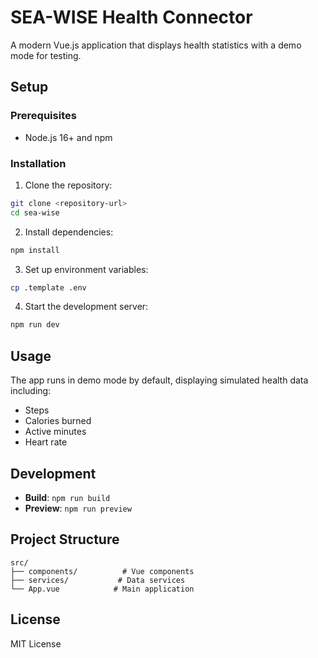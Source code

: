 # SEA-WISE Health Connector

A modern Vue.js application that displays health statistics with a demo mode for testing.

## Setup

### Prerequisites
- Node.js 16+ and npm

### Installation

1. Clone the repository:
```bash
git clone <repository-url>
cd sea-wise
```

2. Install dependencies:
```bash
npm install
```

3. Set up environment variables:
```bash
cp .template .env
```

4. Start the development server:
```bash
npm run dev
```

## Usage

The app runs in demo mode by default, displaying simulated health data including:
- Steps
- Calories burned
- Active minutes
- Heart rate

## Development

- **Build**: `npm run build`
- **Preview**: `npm run preview`

## Project Structure

```
src/
├── components/          # Vue components
├── services/           # Data services
└── App.vue            # Main application
```

## License

MIT License
